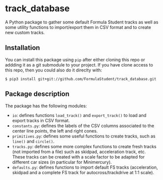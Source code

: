 # track_database

A Python package to gather some default Formula Student tracks as well as some 
utility functions to import/export them in CSV format and to create new custom tracks.

## Installation

You can install this package using `pip` after either cloning this repo or addding 
it as a git submodule to your project. If you have clone access to this repo, then 
you could also do it direclty with: 
```
$ pip3 install git+git://github.com/FormulaStudent/track_database.git
```

## Package description
The package has the following modules: 
- `io`: defines functions `load_track()` and `export_track()` to load and export tracks 
  in CSV format.
- `constants.py`: defines the labels of the CSV columns associated to the center 
  line points, the left and right cones. 
- `primitives.py`: defines some useful functions to create tracks, such as `line()` 
  and `circle()`.
- `tracks.py`: defines some more complex functions to create fresh tracks (not 
  imported from a file) such as skidpad, acceleration track, etc. These tracks can 
  be created with a scale factor to be adapted for different car sizes (in 
  particular for Minimercury).
- `defaults.py`: defines functions to import default FS tracks (acceleration, 
  skidpad and a complete FS track for autocross/trackdrive at 1:1 scale).
